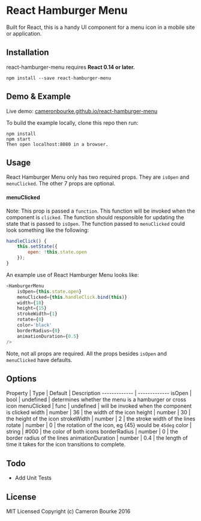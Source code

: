 React Hamburger Menu
=========================

Built for React, this is a handy UI component for a menu icon in a mobile site or application.

## Installation

react-hamburger-menu requires **React 0.14 or later.**

```
npm install --save react-hamburger-menu
```

## Demo & Example

Live demo: [cameronbourke.github.io/react-hamburger-menu](cameronbourke.github.io/react-hamburger-menu)

To build the example locally, clone this repo then run:

```
npm install
npm start
Then open localhost:8080 in a browser.
```

## Usage

React Hamburger Menu only has two required props. They are `isOpen` and `menuClicked`. The other 7 props are optional.

#### menuClicked

Note: This prop is passed a `function`. This function will be invoked when the component is `clicked`. The function should responsible for updating the state that is passed to `isOpen`. The function passed to `menuClicked` could look something like the following:

```js
handleClick() {
	this.setState({
		open: !this.state.open
	});
}
```

An example use of React Hamburger Menu looks like:

```js
<HamburgerMenu
	isOpen={this.state.open}
	menuClicked={this.handleClick.bind(this)}
	width={18}
	height={15}
	strokeWidth={1}
	rotate={0}
	color='black'
	borderRadius={0}
	animationDuration={0.5}
/>
```

Note, not all props are required. All the props besides `isOpen` and `menuClicked` have defaults.

## Options

Property  | Type | Default | Description
------------- | -------------
isOpen            | bool   | undefined | determines whether the menu is a hamburger or cross icon
menuClicked       | func   | undefined | will be invoked when the component is clicked
width             | number | 36        | the width of the icon
height            | number | 30        | the height of the icon
strokeWidth       | number | 2         | the stroke width of the lines
rotate            | number | 0         | the rotation of the icon, eg {45} would be `45deg`
color             | string | #000      | the color of both icons
borderRadius      | number | 0         | the border radius of the lines
animationDuration | number | 0.4       | the length of time it takes for the icon transitions to complete.

## Todo

- Add Unit Tests

## License

MIT Licensed Copyright (c) Cameron Bourke 2016
